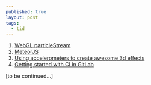 ```yaml
---
published: true
layout: post
tags:
  - tid
---
```

1. [WebGL particleStream](https://github.com/yiwenl/WebGL_Particle_Stream)
2. [MeteorJS](https://www.meteor.com/tutorials)
3. [Using accelerometers to create awesome 3d effects](http://www.inserthtml.com/2013/07/javascript-accelerometer/)
4. [Getting started with CI in GitLab](https://www.youtube.com/watch?v=Hs8LCilGVaM)

[to be continued...]
